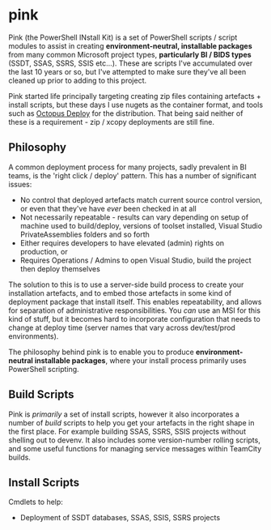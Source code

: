 pink====Pink (the PowerShell INstall Kit) is a set of PowerShell scripts / script modules to assist in creating **environment-neutral, installable packages** from many common Microsoft project types, **particularly BI / BIDS types** (SSDT, SSAS, SSRS, SSIS etc...). These are scripts I've accumulated over the last 10 years or so, but I've attempted to make sure they've all been cleaned up prior to adding to this project.Pink started life principally targeting creating zip files containing artefacts + install scripts, but these days I use nugets as the container format, and tools such as [Octopus Deploy](http://octopusdeploy.com) for the distribution. That being said neither of these is a requirement - zip / xcopy deployments are still fine.Philosophy--A common deployment process for many projects, sadly prevalent in BI teams, is the 'right click / deploy' pattern. This has a number of significant issues:- No control that deployed artefacts match current source control version, or even that they've have _ever_ been checked in at all- Not necessarily repeatable - results can vary depending on setup of machine used to build/deploy, versions of toolset installed, Visual Studio PrivateAssemblies folders and so forth- Either requires developers to have elevated (admin) rights on production, or- Requires Operations / Admins to open Visual Studio, build the project then deploy themselvesThe solution to this is to use a server-side build process to create your installation artefacts, and to embed those artefacts in some kind of deployment package that install itself. This enables repeatability, and allows for separation of administrative responsibilities. You _can_ use an MSI for this kind of stuff, but it becomes hard to incorporate configuration that needs to change at deploy time (server names that vary across dev/test/prod environments).The philosophy behind pink is to enable you to produce **environment-neutral installable packages**, where your install process primarily uses PowerShell scripting.Build Scripts--Pink is *primarily* a set of install scripts, however it also incorporates a number of *build* scripts to help you get your artefacts in the right shape in the first place. For example building SSAS, SSRS, SSIS projects without shelling out to devenv. It also includes some version-number rolling scripts, and some useful functions for managing service messages within TeamCity builds.Install Scripts--Cmdlets to help:- Deployment of SSDT databases, SSAS, SSIS, SSRS projects